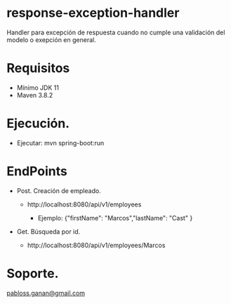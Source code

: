 # response-exception-handler
Handler para excepción de respuesta cuando no cumple una validación del modelo o exepción en general.
# Requisitos
* Mínimo JDK 11
* Maven 3.8.2

# Ejecución.
* Ejecutar: mvn spring-boot:run

# EndPoints

* Post. Creación de empleado.
	
  	- http://localhost:8080/api/v1/employees
  	
  		- Ejemplo: {"firstName": "Marcos","lastName": "Cast" }
    
* Get. Búsqueda por id.
 
  	- http://localhost:8080/api/v1/employees/Marcos

# Soporte.
pabloss.ganan@gmail.com

